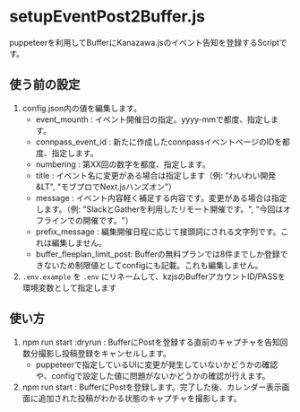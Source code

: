 # setupEventPost2Buffer.js

puppeteerを利用してBufferにKanazawa.jsのイベント告知を登録するScriptです。

## 使う前の設定

1. config.json内の値を編集します。
    - event_mounth : イベント開催日の指定。yyyy-mmで都度、指定します。
    - connpass_event_id : 新たに作成したconnpassイベントページのIDを都度、指定します。
    - numbering : 第XX回の数字を都度、指定します。
    - title : イベント名に変更がある場合は指定します（例: "わいわい開発&LT", "モブプロでNext.jsハンズオン"）
    - message : イベント内容軽く補足する内容です。変更がある場合は指定します。（例: "SlackとGatherを利用したリモート開催です。", "今回はオフラインでの開催です。"）
    - prefix_message : 編集開催日程に応じて接頭詞にされる文字列です。これは編集しません。
    -  buffer_fleeplan_limit_post: Bufferの無料プランでは8件までしか登録できないため制限値としてconfigにも記載。これも編集しません。
2. `.env.example` を `.env` にリネームして、kzjsのBufferアカウントID/PASSを環境変数として指定します

## 使い方

1. npm run start :dryrun : BufferにPostを登録する直前のキャプチャを告知回数分撮影し投稿登録をキャンセルします。
    - puppeteerで指定しているUIに変更が発生していないかどうかの確認や、configで設定した値に問題がないかどうかの確認が行えます。
2. npm run start : BufferにPostを登録します。完了した後、カレンダー表示画面に追加された投稿がわかる状態のキャプチャを撮影します。
